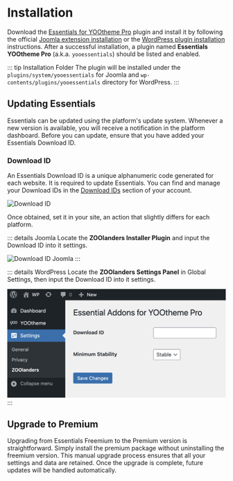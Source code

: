 # Installation

Download the [Essentials for YOOtheme Pro](https://www.zoolanders.com/downloads) plugin and install it by following the official [Joomla extension installation](https://docs.joomla.org/Installing_an_extension) or the [WordPress plugin installation](https://wordpress.org/support/article/managing-plugins/#installing-plugins-1) instructions. After a successful installation, a plugin named **Essentials YOOtheme Pro** (a.k.a. `yooessentials`) should be listed and enabled.

::: tip Installation Folder
The plugin will be installed under the `plugins/system/yooessentials` for Joomla and `wp-contents/plugins/yooessentials` directory for WordPress.
:::

## Updating Essentials

Essentials can be updated using the platform's update system. Whenever a new version is available, you will receive a notification in the platform dashboard. Before you can update, ensure that you have added your Essentials Download ID.

### Download ID

An Essentials Download ID is a unique alphanumeric code generated for each website. It is required to update Essentials. You can find and manage your Download IDs in the [Download IDs](https://zoolanders.com/account/download-ids) section of your account.

![Download ID](/assets/download-id.png)

Once obtained, set it in your site, an action that slightly differs for each platform.

::: details Joomla
Locate the **ZOOlanders Installer Plugin** and input the Download ID into it settings.

![Download ID Joomla](/assets/download-id-joomla.png)
:::

::: details WordPress
Locate the **ZOOlanders Settings Panel** in Global Settings, then input the Download ID into it settings.

![Download ID WordPress](./assets/essential-settings-wordpress.png)
:::

## Upgrade to Premium

Upgrading from Essentials Freemium to the Premium version is straightforward. Simply install the premium package without uninstalling the freemium version. This manual upgrade process ensures that all your settings and data are retained. Once the upgrade is complete, future updates will be handled automatically.
